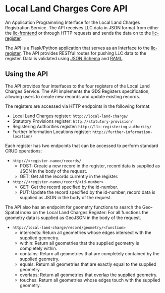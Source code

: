 # Local Land Charges Core API

An Application Programming Interface for the Local Land Charges Registration Service. The API receives LLC data in JSON format from either the [llc-frontend]() or through HTTP requests and sends the data on to the [llc-register]().

The API is a Flask/Python application that serves as an Interface to the [llc-register](). The API provides RESTful routes for pushing LLC data to the register.
Data is validated using [JSON Schema](http://json-schema.org) and [RAML](http://raml.org).

## Using the API

The API provides four interfaces to the four registers of the Local Land Charges Service. The API implements the GDS Registers specification, allowing users to create new records and update existing records.

The registers are accessed via HTTP endpoints in the following format:
- Local Land Charges register: `http://local-land-charge/`
- Statutory Provisions register: `http://statutory-provision/`
- Registering Authorities register: `http://llc-registering-authority/`
- Further Information Locations register: `http://further-information-location/`

Each register has two endpoints that can be accessed to perform standard CRUD operations:
- `http://<register-name>/records/`
    - POST: Create a new record in the register, record data is supplied as JSON in the body of the request.
    - GET: Get all the records currently in the register.
- `http://<register-name>/record/<id-number>`
    - GET: Get the record specified by the id-number.
    - PUT: Update the record specified by the id-number, record data is supplied as JSON in the body of the request.
    
The API also has an endpoint for geometry functions to search the Geo-Spatial index on the Local Land Charges Register:
For all functions the geometry data is supplied as GeoJSON in the body of the request.
- `http://local-land-charge/record/geometry/<function>`
    - intersects: Return all geometries whose edges intersect with the supplied geometry.
    - within: Return all geometries that the supplied geometry is completely within.
    - contains: Return all geometries that are completely contained by the supplied geometry.
    - equals: Return all geometries that are exactly equal to the supplied geometry.
    - overlaps: Return all geometries that overlap the supplied geometry.
    - touches: Return all geometries whose edges touch with the supplied geometry.

